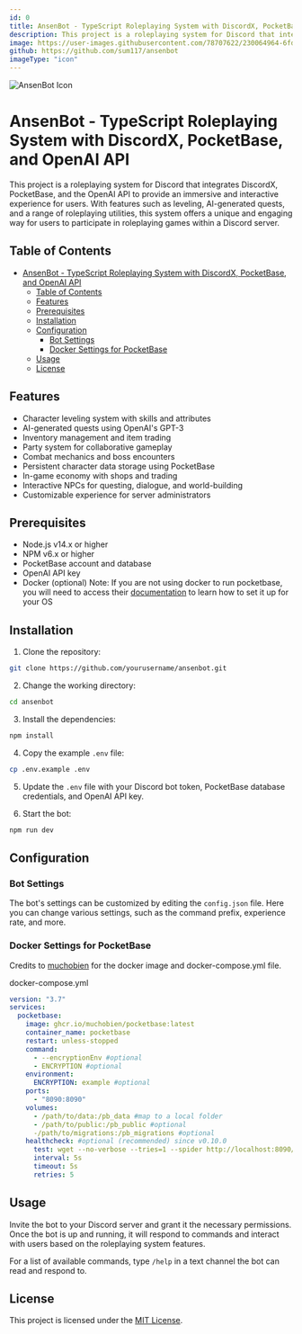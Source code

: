 ```yaml
---
id: 0
title: AnsenBot - TypeScript Roleplaying System with DiscordX, PocketBase, and OpenAI API
description: This project is a roleplaying system for Discord that integrates DiscordX, PocketBase, and the OpenAI API to provide an immersive and interactive experience for users. With features such as leveling, AI-generated quests, and a range of roleplaying utilities, this system offers a unique and engaging way for users to participate in roleplaying games within a Discord server.
image: https://user-images.githubusercontent.com/78707622/230064964-6fdbb86d-6be9-4df9-8319-dd8794ffb71e.png
github: https://github.com/sum117/ansenbot
imageType: "icon"
---
```


![AnsenBot Icon](https://user-images.githubusercontent.com/78707622/230064964-6fdbb86d-6be9-4df9-8319-dd8794ffb71e.png)

# AnsenBot - TypeScript Roleplaying System with DiscordX, PocketBase, and OpenAI API

This project is a roleplaying system for Discord that integrates DiscordX, PocketBase, and the OpenAI API to provide an immersive and interactive experience for users. With features such as leveling, AI-generated quests, and a range of roleplaying utilities, this system offers a unique and engaging way for users to participate in roleplaying games within a Discord server.

## Table of Contents

- [AnsenBot - TypeScript Roleplaying System with DiscordX, PocketBase, and OpenAI API](#ansenbot---typescript-roleplaying-system-with-discordx-pocketbase-and-openai-api)
  - [Table of Contents](#table-of-contents)
  - [Features](#features)
  - [Prerequisites](#prerequisites)
  - [Installation](#installation)
  - [Configuration](#configuration)
    - [Bot Settings](#bot-settings)
    - [Docker Settings for PocketBase](#docker-settings-for-pocketbase)
  - [Usage](#usage)
  - [License](#license)

## Features

- Character leveling system with skills and attributes
- AI-generated quests using OpenAI's GPT-3
- Inventory management and item trading
- Party system for collaborative gameplay
- Combat mechanics and boss encounters
- Persistent character data storage using PocketBase
- In-game economy with shops and trading
- Interactive NPCs for questing, dialogue, and world-building
- Customizable experience for server administrators

## Prerequisites

- Node.js v14.x or higher
- NPM v6.x or higher
- PocketBase account and database
- OpenAI API key
- Docker (optional) Note: If you are not using docker to run pocketbase, you will need to access their [documentation](https://pocketbase.io/docs) to learn how to set it up for your OS

## Installation

1. Clone the repository:

```bash
git clone https://github.com/yourusername/ansenbot.git
```

2. Change the working directory:

```bash
cd ansenbot
```

3. Install the dependencies:

```bash
npm install
```

4. Copy the example `.env` file:

```bash
cp .env.example .env
```

5. Update the `.env` file with your Discord bot token, PocketBase database credentials, and OpenAI API key.

6. Start the bot:

```bash
npm run dev
```

## Configuration

### Bot Settings

The bot's settings can be customized by editing the `config.json` file. Here you can change various settings, such as the command prefix, experience rate, and more.

### Docker Settings for PocketBase

Credits to [muchobien](https://github.com/muchobien/pocketbase-docker) for the docker image and docker-compose.yml file.

docker-compose.yml

```yml
version: "3.7"
services:
  pocketbase:
    image: ghcr.io/muchobien/pocketbase:latest
    container_name: pocketbase
    restart: unless-stopped
    command:
      - --encryptionEnv #optional
      - ENCRYPTION #optional
    environment:
      ENCRYPTION: example #optional
    ports:
      - "8090:8090"
    volumes:
      - /path/to/data:/pb_data #map to a local folder
      - /path/to/public:/pb_public #optional
      -/path/to/migrations:/pb_migrations #optional
    healthcheck: #optional (recommended) since v0.10.0
      test: wget --no-verbose --tries=1 --spider http://localhost:8090/api/health || exit 1
      interval: 5s
      timeout: 5s
      retries: 5
```

## Usage

Invite the bot to your Discord server and grant it the necessary permissions. Once the bot is up and running, it will respond to commands and interact with users based on the roleplaying system features.

For a list of available commands, type `/help` in a text channel the bot can read and respond to.

## License

This project is licensed under the [MIT License](LICENSE).
